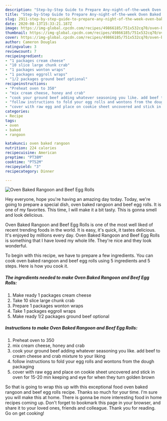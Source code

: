 ```yaml
---
description: "Step-by-Step Guide to Prepare Any-night-of-the-week Oven Baked Rangoon and Beef Egg Rolls"
title: "Step-by-Step Guide to Prepare Any-night-of-the-week Oven Baked Rangoon and Beef Egg Rolls"
slug: 2911-step-by-step-guide-to-prepare-any-night-of-the-week-oven-baked-rangoon-and-beef-egg-rolls
date: 2020-08-13T15:33:21.187Z
image: https://img-global.cpcdn.com/recipes/49866185/751x532cq70/oven-baked-rangoon-and-beef-egg-rolls-recipe-main-photo.jpg
thumbnail: https://img-global.cpcdn.com/recipes/49866185/751x532cq70/oven-baked-rangoon-and-beef-egg-rolls-recipe-main-photo.jpg
cover: https://img-global.cpcdn.com/recipes/49866185/751x532cq70/oven-baked-rangoon-and-beef-egg-rolls-recipe-main-photo.jpg
author: Cameron Douglas
ratingvalue: 3
reviewcount: 7
recipeingredient:
- "1 packages cream cheese"
- "10 slice large chunk crab"
- "1 packages wonton wraps"
- "1 packages eggroll wraps"
- "1/2 packages ground beef optional"
recipeinstructions:
- "Preheat oven to 350"
- "mix cream cheese, honey and crab"
- "cook your ground beef adding whatever seasoning you like. add beef to cream cheese and crab mixture to your liking"
- "follow instructions to fold your egg rolls and wontons from the dough packaging"
- "cover with raw egg and place on cookie sheet uncovered and stick in oven for 15-20 min keeping and eye for when they turn golden brown"
categories:
- Recipe
tags:
- oven
- baked
- rangoon

katakunci: oven baked rangoon 
nutrition: 224 calories
recipecuisine: American
preptime: "PT38M"
cooktime: "PT52M"
recipeyield: "3"
recipecategory: Dinner

---
```



![Oven Baked Rangoon and Beef Egg Rolls](https://img-global.cpcdn.com/recipes/49866185/751x532cq70/oven-baked-rangoon-and-beef-egg-rolls-recipe-main-photo.jpg)

Hey everyone, hope you're having an amazing day today. Today, we're going to prepare a special dish, oven baked rangoon and beef egg rolls. It is one of my favorites. This time, I will make it a bit tasty. This is gonna smell and look delicious.



Oven Baked Rangoon and Beef Egg Rolls is one of the most well liked of recent trending foods in the world. It is easy, it's quick, it tastes delicious. It's enjoyed by millions every day. Oven Baked Rangoon and Beef Egg Rolls is something that I have loved my whole life. They're nice and they look wonderful.


To begin with this recipe, we have to prepare a few ingredients. You can cook oven baked rangoon and beef egg rolls using 5 ingredients and 5 steps. Here is how you cook it.

<!--inarticleads1-->

##### The ingredients needed to make Oven Baked Rangoon and Beef Egg Rolls:

1. Make ready 1 packages cream cheese
1. Take 10 slice large chunk crab
1. Prepare 1 packages wonton wraps
1. Take 1 packages eggroll wraps
1. Make ready 1/2 packages ground beef optional




<!--inarticleads2-->

##### Instructions to make Oven Baked Rangoon and Beef Egg Rolls:

1. Preheat oven to 350
1. mix cream cheese, honey and crab
1. cook your ground beef adding whatever seasoning you like. add beef to cream cheese and crab mixture to your liking
1. follow instructions to fold your egg rolls and wontons from the dough packaging
1. cover with raw egg and place on cookie sheet uncovered and stick in oven for 15-20 min keeping and eye for when they turn golden brown




So that is going to wrap this up with this exceptional food oven baked rangoon and beef egg rolls recipe. Thanks so much for your time. I'm sure you will make this at home. There is gonna be more interesting food in home recipes coming up. Don't forget to bookmark this page in your browser, and share it to your loved ones, friends and colleague. Thank you for reading. Go on get cooking!
